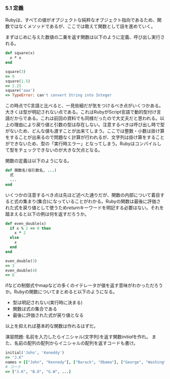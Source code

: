 ### 5.1 定義

Rubyは、すべての値がオブジェクトな純粋なオブジェクト指向であるため、関数ではなくメソッドであるが、ここでは敢えて関数として話を進めていく。

まずはじめに与えた数値の二乗を返す関数は以下のように定義、呼び出し実行される。
```ruby
def square(x)
  x * x
end

square(3)
=> 9
square(1.5)
=> 2.25
square('aaa')
=> TypeError: can't convert String into Integer
```
この時点でC言語と比べると、一見些細だが気をつけるべき点がいくつかある。大きくは型が明記されない点である。これはRubyがScript言語で動的型付け言語だからである。これは前回の資料でも同様だったので大丈夫だと思われる。以上の理由により戻り値と引数の型は存在しない。注意するべきは呼び出し時で型がないため、どんな値も渡すことが出来てしまう。ここでは整数・小数は掛け算をすることが出来るので問題なく計算が行われるが、文字列は掛け算をすることができないため、型の「実行時エラー」となってしまう。Rubyはコンパイルして型をチェックできないのが大きな欠点となる。

関数の定義は以下のようになる。

```ruby
def 関数名(仮引数名, ...)
  式
  ...
end
```

いくつかの注意するべき点は先ほど述べた通りだが、関数の内部について着目すると式の集まり(集合)になっていることがわかる。Rubyの関数は最後に評価された式を戻り値として使うため*return*キーワードを明記する必要はない。それを踏まえると以下の例は何を返すだろうか。

```ruby
def even_double(x)
  if x % 2 == 0 then
    x * 2
  else
    x
  end
end

even_double(3)
=> 3
even_double(4)
=> 8
```

ifなどの制御式やmapなどの多くのイテレータが値を返す意味がわかっただろうか。Rubyの関数についてまとめると以下のようになる。

- 型は明記されない(実行時に決まる)
- 関数は式の集合である
- 最後に評価された式が戻り値となる

以上を抑えれば基本的な関数は作れるはずだ。

演習問題: 名前を入力したらイニシャル(文字列)を返す関数*initial*を作れ。
また、名前の配列の配列からイニシャルの配列を返すコードも書け。

```ruby
initial('John', 'Keneddy')
=> "J.K"
names = [["John", "Kennedy"], ["Barack", "Obama"], ["George", "Washington"], ...]
# コード
=> ["J.K", "B.O", "G.W", ...]
```
